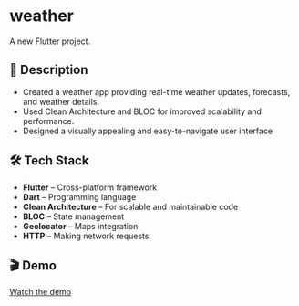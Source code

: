 # weather

A new Flutter project.

## 📖 Description  
- Created a weather app providing real-time weather updates, forecasts, and weather details.
- Used Clean Architecture and BLOC for improved scalability and performance.
- Designed a visually appealing and easy-to-navigate user interface

## 🛠️ Tech Stack  
- **Flutter** – Cross-platform framework  
- **Dart** – Programming language  
- **Clean Architecture** – For scalable and maintainable code  
- **BLOC** – State management  
- **Geolocator** – Maps integration  
- **HTTP** – Making network requests  

## 🎬 Demo  
[Watch the demo](https://drive.google.com/file/d/1UuiPxPwAOezyeVJ-z8TkQ9v6gdDXurKa/view?usp=sharing)



